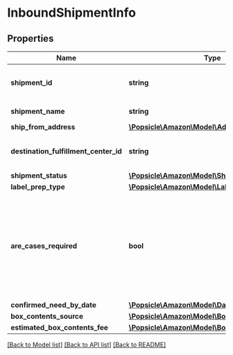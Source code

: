 # InboundShipmentInfo

## Properties
Name | Type | Description | Notes
------------ | ------------- | ------------- | -------------
**shipment_id** | **string** | The shipment identifier submitted in the request. | [optional] 
**shipment_name** | **string** | The name for the inbound shipment. | [optional] 
**ship_from_address** | [**\Popsicle\Amazon\Model\Address**](Address.md) |  | 
**destination_fulfillment_center_id** | **string** | An Amazon fulfillment center identifier created by Amazon. | [optional] 
**shipment_status** | [**\Popsicle\Amazon\Model\ShipmentStatus**](ShipmentStatus.md) |  | [optional] 
**label_prep_type** | [**\Popsicle\Amazon\Model\LabelPrepType**](LabelPrepType.md) |  | [optional] 
**are_cases_required** | **bool** | Indicates whether or not an inbound shipment contains case-packed boxes. When AreCasesRequired &#x3D; true for an inbound shipment, all items in the inbound shipment must be case packed. | 
**confirmed_need_by_date** | [**\Popsicle\Amazon\Model\DateStringType**](DateStringType.md) |  | [optional] 
**box_contents_source** | [**\Popsicle\Amazon\Model\BoxContentsSource**](BoxContentsSource.md) |  | [optional] 
**estimated_box_contents_fee** | [**\Popsicle\Amazon\Model\BoxContentsFeeDetails**](BoxContentsFeeDetails.md) |  | [optional] 

[[Back to Model list]](../../README.md#documentation-for-models) [[Back to API list]](../../README.md#documentation-for-api-endpoints) [[Back to README]](../../README.md)

